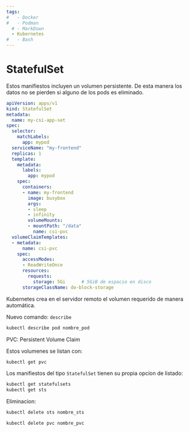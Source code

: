```yaml
---
tags:
#   - Docker
#   - Podman
  # - MarkDown
  - Kubernetes
#   - Bash
---
```




# StatefulSet


Estos manifiestos incluyen un volumen persistente. 
De esta manera los datos no se pierden si alguno de los pods es eliminado.

```yaml
apiVersion: apps/v1
kind: StatefulSet
metadata:
  name: my-csi-app-set
spec:
  selector:
    matchLabels:
      app: mypod
  serviceName: "my-frontend"
  replicas: 1
  template:
    metadata:
      labels:
        app: mypod
    spec:
      containers:
      - name: my-frontend
        image: busybox
        args:
        - sleep
        - infinity
        volumeMounts:
        - mountPath: "/data"
          name: csi-pvc
  volumeClaimTemplates:
  - metadata:
      name: csi-pvc
    spec:
      accessModes:
      - ReadWriteOnce
      resources:
        requests:
          storage: 5Gi      # 5GiB de espacio en disco
      storageClassName: do-block-storage
```

Kubernetes crea en el servidor remoto el volumen requerido de manera automática.


Nuevo comando: `describe`

```bash
kubectl describe pod nombre_pod
```

PVC: Persistent Volume Claim

Estos volumenes se listan con:

```bash
kubectl get pvc
```


Los manifiestos del tipo `StatefulSet` tienen su propia opcíon de listado:

```bash
kubectl get statefulsets
kubectl get sts
```

Eliminacion:
```bash
kubectl delete sts nombre_sts
```

```bash
kubectl delete pvc nombre_pvc
```

